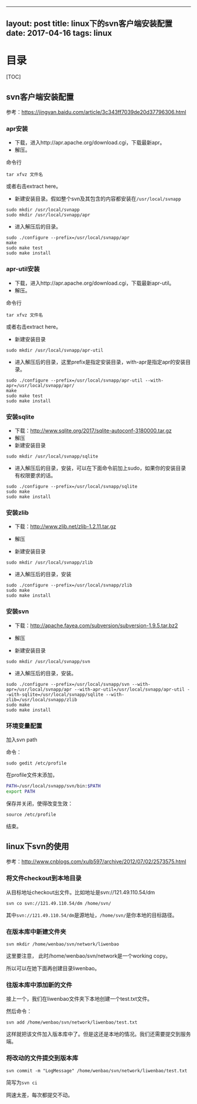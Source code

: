 ----
layout: post
title: linux下的svn客户端安装配置
date: 2017-04-16
tags: linux
---



<h1> 目录 </h1>

[TOC]

## svn客户端安装配置

参考：https://jingyan.baidu.com/article/3c343ff7039de20d37796306.html

### apr安装

- 下载，进入http://apr.apache.org/download.cgi，下载最新apr。
- 解压。

命令行

```shell
tar xfvz 文件名
```

或者右击extract here。

- 新建安装目录。假如整个svn及其包含的内容都安装在```/usr/local/svnapp```

```shell
sudo mkdir /usr/local/svnapp
sudo mkdir /usr/local/svnapp/apr
```

- 进入解压后的目录。

```shell
sudo ./configure --prefix=/usr/local/svnapp/apr
make
sudo make test
sudo make install
```

### apr-util安装

- 下载，进入http://apr.apache.org/download.cgi，下载最新apr-util。
- 解压。

命令行

```shell
tar xfvz 文件名
```

或者右击extract here。

- 新建安装目录

```shell
sudo mkdir /usr/local/svnapp/apr-util
```

- 进入解压后的目录，这里prefix是指定安装目录，with-apr是指定apr的安装目录。

```shell
sudo ./configure --prefix=/usr/local/svnapp/apr-util --with-apr=/usr/local/svnapp/apr/
make
sudo make test
sudo make install
```

### 安装sqlite

- 下载：http://www.sqlite.org/2017/sqlite-autoconf-3180000.tar.gz
- 解压
- 新建安装目录

```shell
sudo mkdir /usr/local/svnapp/sqlite
```

- 进入解压后的目录，安装，可以在下面命令前加上sudo，如果你的安装目录有权限要求的话。

```shell
sudo ./configure --prefix=/usr/local/svnapp/sqlite
sudo make
sudo make install
```
### 安装zlib

- 下载：http://www.zlib.net/zlib-1.2.11.tar.gz

- 解压

- 新建安装目录

```shell
sudo mkdir /usr/local/svnapp/zlib
```

- 进入解压后的目录，安装

```shell
sudo ./configure --prefix=/usr/local/svnapp/zlib
sudo make
sudo make install
```

### 安装svn

- 下载：http://apache.fayea.com/subversion/subversion-1.9.5.tar.bz2

- 解压

- 新建安装目录

```shell
sudo mkdir /usr/local/svnapp/svn
```

- 进入解压后的目录，安装。

```shell
sudo ./configure --prefix=/usr/local/svnapp/svn --with-apr=/usr/local/svnapp/apr --with-apr-util=/usr/local/svnapp/apr-util --with-sqlite=/usr/local/svnapp/sqlite --with-zlib=/usr/local/svnapp/zlib
sudo make
sudo make install
```
### 环境变量配置

加入svn path

命令：

```shell
sudo gedit /etc/profile
```

在profile文件末添加，

```sh
PATH=/usr/local/svnapp/svn/bin:$PATH
export PATH
```
保存并关闭，使得改变生效：

```shell
source /etc/profile
```

结束。

## linux下svn的使用

参考：http://www.cnblogs.com/xulb597/archive/2012/07/02/2573575.html


### 将文件checkout到本地目录

从目标地址checkout出文件。比如地址是svn://121.49.110.54/dm

```shell
svn co svn://121.49.110.54/dm /home/svn/
```

其中```svn://121.49.110.54/dm```是源地址，```/home/svn/```是你本地的目标路径。

### 在版本库中新建文件夹

```shell
svn mkdir /home/wenbao/svn/network/liwenbao
```

这里要注意， 此时/home/wenbao/svn/network是一个working copy。

所以可以在她下面再创建目录liwenbao。


### 往版本库中添加新的文件

接上一个，我们在liwenbao文件夹下本地创建一个test.txt文件。

然后命令：

```shell
svn add /home/wenbao/svn/network/liwenbao/test.txt
```

这样就把该文件加入版本库中了。但是这还是本地的情况。我们还需要提交到服务端。

### 将改动的文件提交到版本库

```shell
svn commit -m "LogMessage" /home/wenbao/svn/network/liwenbao/test.txt
```

简写为```svn ci```


网速太差，每次都提交不动。